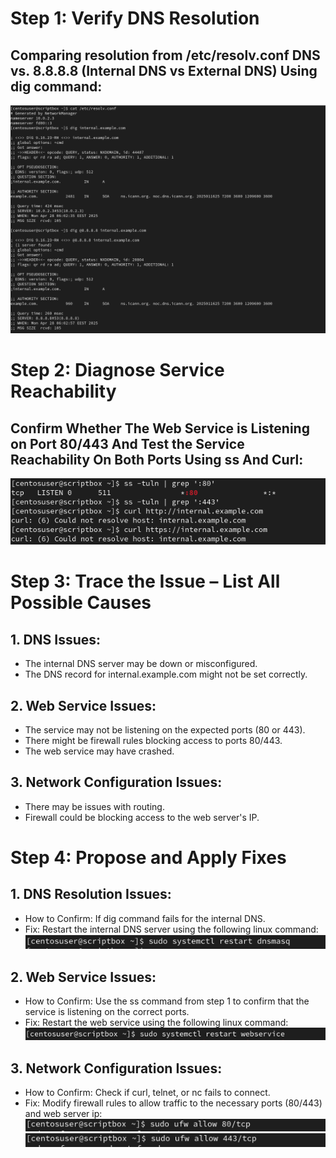 # Step 1: Verify DNS Resolution
## Comparing resolution from /etc/resolv.conf DNS vs. 8.8.8.8 (Internal DNS vs External DNS) Using dig command:
![alt text](https://github.com/walidwalid23/fawry_internship_task_solutions/blob/main/Question2/Screenshot_one.png?raw=true)

# Step 2: Diagnose Service Reachability
## Confirm Whether The Web Service is Listening on Port 80/443 And Test the Service Reachability On Both Ports Using ss And Curl:
![alt text](https://github.com/walidwalid23/fawry_internship_task_solutions/blob/main/Question2/Screenshot_Two.png?raw=true)

# Step 3: Trace the Issue – List All Possible Causes
## 1. DNS Issues:
 * The internal DNS server may be down or misconfigured.
 * The DNS record for internal.example.com might not be set correctly.
## 2. Web Service Issues:
 * The service may not be listening on the expected ports (80 or 443).
 * There might be firewall rules blocking access to ports 80/443.
 * The web service may have crashed.
## 3. Network Configuration Issues:
 * There may be issues with routing.
 * Firewall could be blocking access to the web server's IP.

# Step 4: Propose and Apply Fixes
## 1. DNS Resolution Issues:
* How to Confirm: If dig command fails for the internal DNS.
* Fix: Restart the internal DNS server using the following linux command:
![alt text](https://github.com/walidwalid23/fawry_internship_task_solutions/blob/main/Question2/Screenshot_three.png?raw=true)
## 2. Web Service Issues:
* How to Confirm: Use the ss command from step 1 to confirm that the service is listening on the correct ports.
* Fix: Restart the web service using the following linux command:
![alt text](https://github.com/walidwalid23/fawry_internship_task_solutions/blob/main/Question2/Screenshot_four.png?raw=true)
## 3. Network Configuration Issues:
* How to Confirm: Check if curl, telnet, or nc fails to connect.
* Fix: Modify firewall rules to allow traffic to the necessary ports (80/443) and web server ip:
![alt text](https://github.com/walidwalid23/fawry_internship_task_solutions/blob/main/Question2/Screenshot_five.png?raw=true)
![alt text](https://github.com/walidwalid23/fawry_internship_task_solutions/blob/main/Question2/Screenshot_six.png?raw=true)
  

